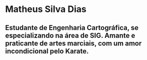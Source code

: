 # Matheus Silva Dias

## Estudante de Engenharia Cartográfica, se especializando na área de SIG. Amante e praticante de artes marciais, com um amor incondicional pelo Karate.
